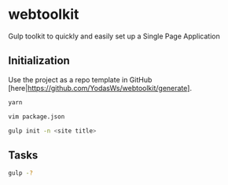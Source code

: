 # webtoolkit
Gulp toolkit to quickly and easily set up a Single Page Application

## Initialization

Use the project as a repo template in GitHub [here|https://github.com/YodasWs/webtoolkit/generate].

```bash
yarn

vim package.json

gulp init -n <site title>
```

## Tasks

```bash
gulp -?
```
